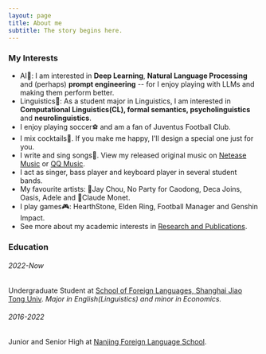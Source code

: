 ```yaml
---
layout: page
title: About me
subtitle: The story begins here.
---
```




### My Interests
* AI🤖️: I am interested in **Deep Learning**, **Natural Language Processing** and (perhaps) **prompt engineering** -- for I enjoy playing with LLMs and making them perform better.
* Linguistics💬: As a student major in Linguistics, I am interested in **Computational Linguistics(CL), formal semantics, psycholinguistics** and **neurolinguistics**.
* I enjoy playing soccer⚽️ and am a fan of Juventus Football Club.
* I mix cocktails🍹. If you make me happy, I'll design a special one just for you.
* I write and sing songs🎵. View my released original music on [Netease Music](https://music.163.com/#/artist?id=33070218) or [QQ Music](https://y.qq.com/n/ryqq/singer/001ZzRIg1thAgm).
* I act as singer, bass player and keyboard player in several student bands.
* My favourite artists: 🎤Jay Chou, No Party for Caodong, Deca Joins, Oasis, Adele and 🎨Claude Monet.
* I play games🎮: HearthStone, Elden Ring, Football Manager and Genshin Impact.
* See more about my academic interests in [Research and Publications](https://siyuansong2004.github.io/publications).


### Education
###### 2022-Now
Undergraduate Student at [School of Foreign Languages, Shanghai Jiao Tong Univ](https://sfl.sjtu.edu.cn/).
*Major in English(Linguistics) and minor in Economics.*

###### 2016-2022
Junior and Senior High at [Nanjing Foreign Language School](http://www.nfls.com.cn/). 